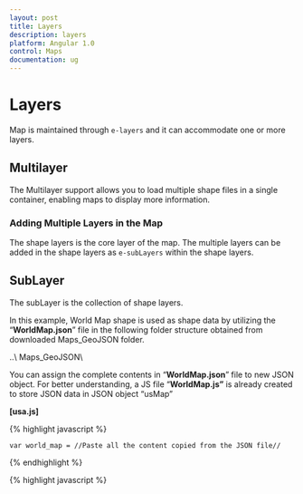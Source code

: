 ```yaml
---
layout: post
title: Layers
description: layers
platform: Angular 1.0
control: Maps
documentation: ug
---
```


# Layers

Map is maintained through `e-layers` and it can accommodate one or more layers.

## Multilayer

The Multilayer support allows you to load multiple shape files in a single container, enabling maps to display more information.

### Adding Multiple Layers in the Map

The shape layers is the core layer of the map. The multiple layers can be added in the shape layers as `e-subLayers` within the shape layers.

## SubLayer

The subLayer is the collection of shape layers. 

In this example, World Map shape is used as shape data by utilizing the “**WorldMap.json**” file in the following folder structure obtained from downloaded Maps_GeoJSON folder.

..\ Maps_GeoJSON\

You can assign the complete contents in “**WorldMap.json**” file to new JSON object. For better understanding, a JS file “**WorldMap.js”** is already created to store JSON data in JSON object “usMap”

**[usa.js]**

{% highlight javascript %}

    var world_map = //Paste all the content copied from the JSON file// 

{% endhighlight %}

{% highlight javascript %}

<html xmlns="http://www.w3.org/1999/xhtml" lang="en" ng-app="MapsApp">
    <head>
        <title>Essential Studio for AngularJS: Maps</title>
        <!--CSS and Script file References -->
    </head>
    <body ng-controller="MapsCtrl">
      <div id="mapContainer" style="width: 900px; height: 600px;" ej-map>
        <e-layers>
            <e-layer e-shapedata=world_map  e-shapesettings-fill="#9CBF4E"  e-shapesettings-strokethickness="0.5"
              e-shapesettings-stroke="white" >
              <e-sublayers>
              <e-sublayer e-shapedata=usMap  e-shapesettings-fill="orange"  e-shapesettings-strokethickness="0.5"
              e-shapesettings-stroke="white" >
              </e-sublayers>
               </e-layer>
        </e-layers>
    </div>
    <script>
        angular.module('MapsApp', ['ejangular'])
            .controller('MapsCtrl', function ($scope) {
                
                        });
    </script>
    </body>
</html>  

{% endhighlight %}


![](/js/Maps/Layers_images/Layers_img1.png)

